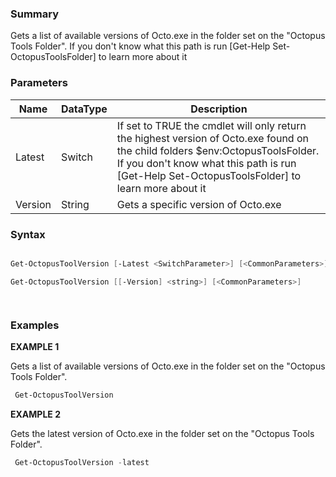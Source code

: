 ﻿### Summary
Gets a list of available versions of Octo.exe in the folder set on the "Octopus Tools Folder". If you don't know what this path is run [Get-Help Set-OctopusToolsFolder] to learn more about it
### Parameters
| Name | DataType          | Description |
| ------------- | ----------- | ----------- |
| Latest | Switch |  If set to TRUE the cmdlet will only return the highest version of Octo.exe found on the child folders $env:OctopusToolsFolder. If you don't  know what this path is run [Get-Help Set-OctopusToolsFolder] to learn more about it     |
| Version | String |  Gets a specific version of Octo.exe     |

### Syntax
``` powershell

Get-OctopusToolVersion [-Latest <SwitchParameter>] [<CommonParameters>]

Get-OctopusToolVersion [[-Version] <string>] [<CommonParameters>]




``` 

### Examples
**EXAMPLE 1**

Gets a list of available versions of Octo.exe in the folder set on the "Octopus Tools Folder".

``` powershell 
 Get-OctopusToolVersion
``` 

**EXAMPLE 2**

Gets the latest version of Octo.exe in the folder set on the "Octopus Tools Folder".

``` powershell 
 Get-OctopusToolVersion -latest
``` 

